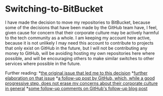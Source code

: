 Switching-to-BitBucket
======================

I have made the decision to move my repositories to BitBucket, because some of the decisions that have been made by the GitHub team have, I feel, given cause for concern that their corporate culture may be actively harmful to the tech community as a whole. I am keeping my account here active, because it is not unlikely I may need this account to contribute to projects that only exist on GitHub in the future, but I will not be contributing any money to GitHub, will be avoiding hosting my own repositories here where possible, and will be encouraging others to make similar switches to other services where possible in the future.

Further reading:
*[the original issue that led me to this decision](http://techcrunch.com/2014/03/15/julie-ann-horvath-describes-sexism-and-intimidation-behind-her-github-exit/)
*[further elaboration on that issue](http://recode.net/2014/04/21/julie-ann-horvath-on-github-investigation-how-do-you-sleep-at-night/)
*[a follow-up post by GitHub, which, while a good progressive step, does not erase my concerns about their corporate culture in general](https://github.com/blog/1826-follow-up-to-the-investigation-results)
*[some follow-up comments on GitHub's follow-up blog post](http://techcrunch.com/2014/04/28/julie-horvath-satisfied-with-github-transparency/)
